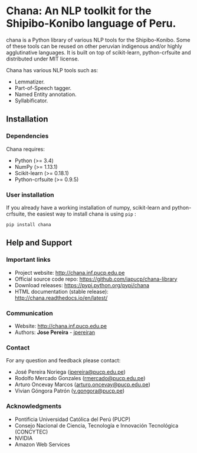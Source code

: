 # Chana: An NLP toolkit for the Shipibo-Konibo language of Peru.

chana is a Python library of various NLP tools for the Shipibo-Konibo. 
Some of these tools can be reused on other peruvian indigenous and/or highly agglutinative languages. 
It is built on top of scikit-learn, python-crfsuite and distributed under MIT license.

Chana has various NLP tools such as:

* Lemmatizer.
* Part-of-Speech tagger. 
* Named Entity annotation.
* Syllabificator.


## Installation

### Dependencies

Chana requires:

- Python (>= 3.4)
- NumPy (>= 1.13.1)
- Scikit-learn (>= 0.18.1)
- Python-crfsuite (>= 0.9.5)


### User installation

If you already have a working installation of numpy, scikit-learn and python-crfsuite,
the easiest way to install chana is using ``pip`` :

```
pip install chana
```


## Help and Support

### Important links

- Project website: http://chana.inf.pucp.edu.pe
- Official source code repo: https://github.com/iapucp/chana-library
- Download releases: https://pypi.python.org/pypi/chana
- HTML documentation (stable release): http://chana.readthedocs.io/en/latest/

### Communication

- Website: http://chana.inf.pucp.edu.pe
- Authors: **Jose Pereira** - [jpereiran](https://github.com/jpereiran)


### Contact

For any question and feedback please contact:

- José Pereira Noriega (jpereira@pucp.edu.pe)
- Rodolfo Mercado Gonzales (rmercado@pucp.edu.pe)
- Arturo Oncevay Marcos (arturo.oncevay@pucp.edu.pe)
- Vivian Góngora Patrón (v.gongora@pucp.pe)

### Acknowledgments

- Pontificia Universidad Católica del Perú (PUCP) 
- Consejo Nacional de Ciencia, Tecnología e Innovación Tecnológica (CONCYTEC)
- NVIDIA
- Amazon Web Services


